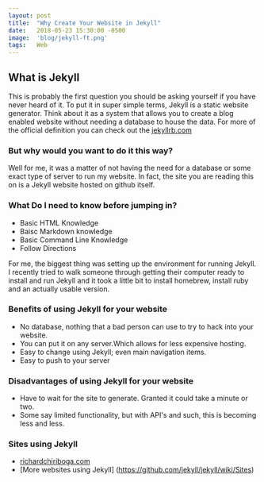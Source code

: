 ```yaml
---
layout: post
title:  "Why Create Your Website in Jekyll"
date:   2018-05-23 15:30:00 -0500
image:  'blog/jekyll-ft.png'
tags:   Web
---
```

## What is Jekyll
This is probably the first question you should be asking yourself if you have never heard of it. To put it in super simple terms, Jekyll is a static website generator. Think about it as a system that allows you to create a blog enabled website without needing a database to house the data. For more of the official definition you can check out the [jekyllrb.com](https://jekyllrb.com/)


### But why would you want to do it this way?
Well for me, it was a matter of not having the need for a database or some exact type of server to run my website. In fact, the site you are reading this on is a Jekyll website hosted on github itself. 


### What Do I need to know before jumping in?
+ Basic HTML Knowledge
+ Baisc Markdown knowledge
+ Basic Command Line Knowledge
+ Follow Directions

For me, the biggest thing was setting up the environment for running Jekyll. I recently tried to walk someone through getting their computer ready to install and run Jekyll and it took a little bit to install homebrew, install ruby and an actually usable version.


### Benefits of using Jekyll for your website
+ No database, nothing that a bad person can use to try to hack into your website. 
+ You can put it on any server.Which allows for less expensive hosting.
+ Easy to change using Jekyll; even main navigation items.
+ Easy to push to your server

### Disadvantages of using Jekyll for your website
+ Have to wait for the site to generate. Granted it could take a minute or two. 
+ Some say limited functionality, but with API's and such, this is becoming less and less.

### Sites using Jekyll
+ [richardchiriboga.com](http://richardchiriboga.com)
+ [More websites using Jekyll] (https://github.com/jekyll/jekyll/wiki/Sites)